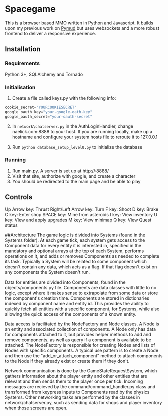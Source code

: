 # Spacegame

This is a browser based MMO written in Python and Javascript. It builds upon my previous work on [Pymud](https://github.com/NichCritic/pymud) but uses websockets and a more robust frontend to deliver a responsive experience.

## Installation

### Requirements
Python 3+, SQLAlchemy and Tornado

### Initialisation
1. Create a file called keys.py with the following info:
```python
cookie_secret="YOURCOOKIESECRET"
google_oauth_key="your-google-oath-key"
google_oauth_secret="your-oauth-secret"
```
2. In `network\chatserver.py` in the AuthLoginHandler, change naelick.com:8888 to your host. If you are running locally, make up a hostname and configure your system hosts file to reroute it to 127.0.0.1

3. Run `python database_setup_level0.py` to initialize the database

### Running
1. Run main.py. A server is set up at http://<yourhost>:8888/
2. Visit that site, authorize with google, and create a character
3. You should be redirected to the main page and be able to play

## Controls
Up Arrow key: Thrust
Right/Left Arrow key: Turn
F key: Shoot
D key: Brake
C key: Enter shop
SPACE key: Mine from asteroids
I key: View inventory
U key: View and apply upgrades
M key: View minimap
Q key: View Quest status

##Architecture
The game logic is divided into Systems (found in the Systems folder). At each game tick, each system gets access to the Component data for every entity it is interested in, specified in the mandatory and optional arrays at the top of each System, performs operations on it, and adds or removes Components as needed to complete its task.
Typically a System will be related to some component which doesn't contain any data, which acts as a flag. If that flag doesn't exist on any components the System doesn't run.

Data for entities are divided into Components, found in the objects/components.py file. Components are data classes with little to no logic, except where it makes sense to extrapolate from some data or store the component's creation time. Components are stored in dictionaries indexed by component name and entity id. This provides the ability to quickly fetch all entities with a specific component, for Systems, while also allowing the quick access of the components of a known entity.

Data access is facilitated by the NodeFactory and Node classes. A Node is an entity and associated collection of components. A Node only has data for components attached to it, but provides helper methods to add and remove components, as well as query if a component is available to be attached. The NodeFactory is responsible for creating Nodes and lists of Nodes with specific components. A typical use pattern is to create a Node and then use the "add_or_attach_component" method to attach components to the Node if they already exist or create them if they don't.

Network communication is done by the GameStateRequestSystem, which gathers information about the player entity and other entities that are relevant and then sends them to the player once per tick. Incoming messages are recieved by the command/command_handler.py class and transformed from keypress inputs to Components read by the physics Systems. Other networking tasks are performed by the classes in network/chatserver.py, such as sending data for shops and player inventory when those screens are open.
